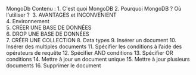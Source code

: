 MongoDb
                  Contenu :
                  1.  C'est quoi MongoDB
                  2.  Pourquoi MongoDB ? Où l'utiliser ? 
                  3.  AVANTAGES et INCONVENIENT	 	
                  4.  Environnement			 
                  5.  CRÉER UNE BASE DE DONNÉES    
                  6.  DROP UNE BASE DE DONNÉES  
                  7.  CRÉER UNE COLLECTION
                  8.  Data types
                  9.  Insérer un document 
                  10. Insérer des multiples documents
                  11. Spécifier les conditions à l’aide des opérateurs de requête 
                  12. Spécifier AND conditions
                  13. Spécifier OR conditions
                  14. Mettre à jour un document unique
                  15. Mettre à jour plusieurs documents
                  16. Supprimer le document
